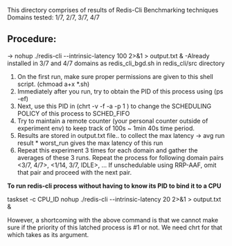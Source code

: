This directory comprises of results of Redis-Cli Benchmarking techniques
Domains tested: 1/7, 2/7, 3/7, 4/7

Procedure:
---------
-> nohup ./redis-cli --intrinsic-latency 100 2>&1 > output.txt &
-Already installed in 3/7 and 4/7 domains as redis_cli_bgd.sh in redis_cli/src directory
1. On the first run, make sure proper permissions are given to this shell script. (chmoad a+x *.sh)
2. Immediately after you run, try to obtain the PID of this process using (ps -ef)
3. Next, use this PID in (chrt -v -f -a -p 1 <PID>) to change the SCHEDULING POLICY of this process to SCHED_FIFO
4. Try to maintain a remote counter (your personal counter outside of experiment env) to keep track of 100s ~ 1min 40s time period.
5. Results are stored in output.txt file.. to collect the max latency -> avg run result * worst_run gives the max latency of this run
6. Repeat this experiment 3 times for each domain and gather the averages of these 3 runs.
Repeat the process for following domain pairs <3/7, 4/7>, <1/14, 3/7, IDLE>, ... 
If unschedulable using RRP-AAF, omit that pair and proceed with the next pair.

**To run redis-cli process without having to know its PID to bind it to a CPU**

  taskset -c CPU_ID nohup ./redis-cli --intrinsic-latency 20 2>&1 > output.txt &

However, a shortcoming with the above command is that we cannot make sure if the priority of this latched process is #1 or not. 
We need chrt for that which takes <PID> as its argument. 

